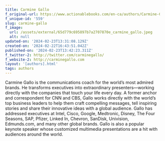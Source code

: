 ```yaml
---
title: Carmine Gallo
f_original-url: https://www.actionablebooks.com/en-ca/authors/Carmine-Gallo/
f_unique-id: '559'
slug: carmine-gallo
f_image:
  url: /assets/external/65d779c695897b7a2707870e_carmine_gallo.jpeg
  alt: null
updated-on: '2024-02-23T13:31:08.129Z'
created-on: '2024-02-22T16:43:51.042Z'
published-on: '2024-02-23T13:42:23.311Z'
f_twitter-2: http://twitter.com/carminegallo/
f_website-2: http://carminegallo.com
layout: '[authors].html'
tags: authors
---
```


Carmine Gallo is the communications coach for the world’s most admired brands. He transforms executives into extraordinary presenters—working directly with the companies that touch your life every day. A former anchor and correspondent for CNN and CBS, Gallo works directly with the world’s top business leaders to help them craft compelling messages, tell inspiring stories and share their innovative ideas with a global audience. Gallo has addressed executives at Intel, Cisco, Google, Medtronic, Disney, The Four Seasons, SAP, Pfizer, Linked In, Chevron, SanDisk, Univision, Edmunds.com, and many other global brands. Gallo is also a popular keynote speaker whose customized multimedia presentations are a hit with audiences around the world.
